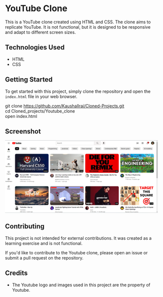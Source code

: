 # YouTube Clone

This is a YouTube clone created using HTML and CSS. The clone aims to replicate YouTube. It is not functional, but it is designed to be responsive and adapt to different screen sizes.

## Technologies Used

- HTML
- CSS

## Getting Started

To get started with this project, simply clone the repository and open the `index.html` file in your web browser.

git clone https://github.com/Kaushallrai/Cloned-Projects.git
<br>
cd Cloned_projects/Youtube_clone
<br>
open index.html

## Screenshot

![Screenshot](Screenshots/YouTube-Clone.png)

## Contributing

This project is not intended for external contributions. It was created as a learning exercise and is not functional.

If you'd like to contribute to the Youtube clone, please open an issue or submit a pull request on the repository.

## Credits

- The Youtube logo and images used in this project are the property of Youtube.
